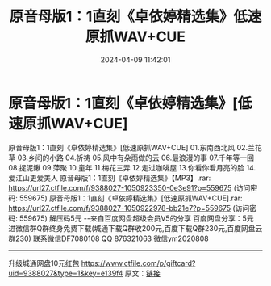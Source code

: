﻿---
title: 原音母版1：1直刻《卓依婷精选集》低速原抓WAV+CUE
date: 2024-04-09 11:42:01
categories: 新碟专辑、稀有等精品
tags: 华语中文
---
# 原音母版1：1直刻《卓依婷精选集》[低速原抓WAV+CUE]

原音母版1：1直刻《卓依婷精选集》[低速原抓WAV+CUE]
01.东南西北风
02.兰花草
03.乡间的小路
04.祈祷
05.风中有朵雨做的云
06.最浪漫的事
07.千年等一回
08.捉泥鳅
09.萍聚
10.童年
11.梅花三弄
12.走过咖啡屋
13.你看你看月亮的脸
14.爱江山更爱美人
原音母版1：1直刻《卓依婷精选集》【MP3】.rar: https://url27.ctfile.com/f/9388027-1050923350-0e3e91?p=559675
(访问密码: 559675)
原音母版1：1直刻《卓依婷精选集》[低速原抓WAV+CUE].rar: https://url27.ctfile.com/f/9388027-1050922978-bb21e7?p=559675
(访问密码: 559675)
解压码5元
--来自百度网盘超级会员V5的分享
百度网盘分享：5元
进微信群Q群终身免费下载(城通下载Q群收200元,百度下载Q群230元,百度网盘云群230)
联系微信DF7080108 QQ 876321063
微信ym2020808
**************************
升级城通网盘10元红包 https://www.ctfile.com/p/giftcard?uid=9388027&type=1&key=e139f4
原文：[链接](https://blog.sina.com.cn/s/blog_1647c7e760103152i.html)
